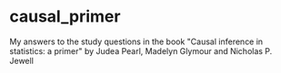 # causal_primer
My answers to the study questions in the book "Causal inference in statistics: a primer" by Judea Pearl, Madelyn Glymour and Nicholas P. Jewell
